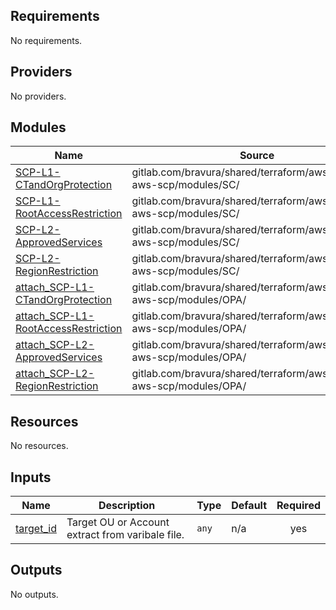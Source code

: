 <!-- BEGIN_TF_DOCS -->
## Requirements

No requirements.

## Providers

No providers.

## Modules

| Name | Source | Version |
|------|--------|---------|
| <a name="module_SCP-L1-CTandOrgProtection"></a> [SCP-L1-CTandOrgProtection](#module\_SCP-L1-CTandOrgProtection) | gitlab.com/bravura/shared/terraform/aws/terraform-aws-scp/modules/SC/ | n/a |
| <a name="module_SCP-L1-RootAccessRestriction"></a> [SCP-L1-RootAccessRestriction](#module\_SCP-L1-RootAccessRestriction) | gitlab.com/bravura/shared/terraform/aws/terraform-aws-scp/modules/SC/ | n/a |
| <a name="module_SCP-L2-ApprovedServices"></a> [SCP-L2-ApprovedServices](#module\_SCP-L2-ApprovedServices) | gitlab.com/bravura/shared/terraform/aws/terraform-aws-scp/modules/SC/ | n/a |
| <a name="module_SCP-L2-RegionRestriction"></a> [SCP-L2-RegionRestriction](#module\_SCP-L2-RegionRestriction) | gitlab.com/bravura/shared/terraform/aws/terraform-aws-scp/modules/SC/ | n/a |
| <a name="module_attach_SCP-L1-CTandOrgProtection"></a> [attach\_SCP-L1-CTandOrgProtection](#module\_attach\_SCP-L1-CTandOrgProtection) | gitlab.com/bravura/shared/terraform/aws/terraform-aws-scp/modules/OPA/ | n/a |
| <a name="module_attach_SCP-L1-RootAccessRestriction"></a> [attach\_SCP-L1-RootAccessRestriction](#module\_attach\_SCP-L1-RootAccessRestriction) | gitlab.com/bravura/shared/terraform/aws/terraform-aws-scp/modules/OPA/ | n/a |
| <a name="module_attach_SCP-L2-ApprovedServices"></a> [attach\_SCP-L2-ApprovedServices](#module\_attach\_SCP-L2-ApprovedServices) | gitlab.com/bravura/shared/terraform/aws/terraform-aws-scp/modules/OPA/ | n/a |
| <a name="module_attach_SCP-L2-RegionRestriction"></a> [attach\_SCP-L2-RegionRestriction](#module\_attach\_SCP-L2-RegionRestriction) | gitlab.com/bravura/shared/terraform/aws/terraform-aws-scp/modules/OPA/ | n/a |

## Resources

No resources.

## Inputs

| Name | Description | Type | Default | Required |
|------|-------------|------|---------|:--------:|
| <a name="input_target_id"></a> [target\_id](#input\_target\_id) | Target OU or Account extract from varibale file. | `any` | n/a | yes |

## Outputs

No outputs.
<!-- END_TF_DOCS -->